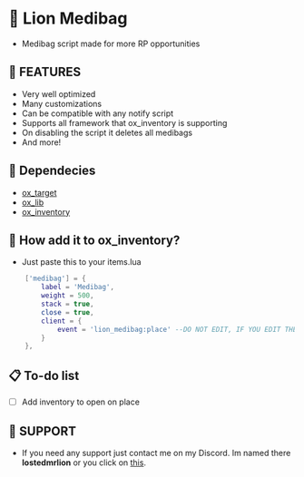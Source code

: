 # 🏥 Lion Medibag 

- Medibag script made for more RP opportunities

## 🙆 FEATURES
- Very well optimized
- Many customizations
- Can be compatible with any notify script
- Supports all framework that ox_inventory is supporting
- On disabling the script it deletes all medibags
- And more!

## 🫳 Dependecies

- [ox_target](https://github.com/overextended/ox_target)
- [ox_lib](https://github.com/overextended/ox_lib)
- [ox_inventory](https://github.com/overextended/ox_inventory)

## 🐂 How add it to ox_inventory?

- Just paste this to your items.lua

```lua
	['medibag'] = {
		label = 'Medibag',
		weight = 500,
		stack = true,
		close = true,
		client = {
			event = 'lion_medibag:place' --DO NOT EDIT, IF YOU EDIT THE MEDIBAG WILL NOT WORK
		}
	},
```
## 📋 To-do list

- [ ] Add inventory to open on place

## 🦁 SUPPORT

- If you need any support just contact me on my Discord. Im named there **lostedmrlion** or you click on [this](https://discord.com/users/710549603216261141).
